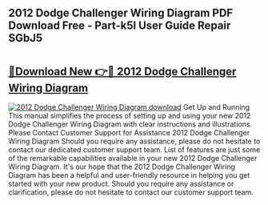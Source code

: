## 2012 Dodge Challenger Wiring Diagram PDF Download Free - Part-k5l User Guide Repair SGbJ5

# <h2><a href="http://dfi71o3.blite.top/?on=2012+Dodge+Challenger+Wiring+Diagram">🔗Download New 👉🔴 2012 Dodge Challenger Wiring Diagram</a></h2>

[![2012 Dodge Challenger Wiring Diagram download](https://i.imgur.com/lujVjoI.png)](http://dfi71o3.blite.top/?on=2012+Dodge+Challenger+Wiring+Diagram)
Get Up and Running This manual simplifies the process of setting up and using your new 2012 Dodge Challenger Wiring Diagram with clear instructions and illustrations. Please Contact Customer Support for Assistance 2012 Dodge Challenger Wiring Diagram Should you require any assistance, please do not hesitate to contact our dedicated customer support team. List of features are just some of the remarkable capabilities available in your new 2012 Dodge Challenger Wiring Diagram. It's our hope that the 2012 Dodge Challenger Wiring Diagram has been a helpful and user-friendly resource in helping you get started with your new product. Should you require any assistance or clarification, please do not hesitate to contact our customer support team.

